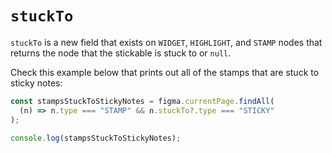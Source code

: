 # `stuckTo`

`stuckTo` is a new field that exists on `WIDGET`, `HIGHLIGHT`, and `STAMP` nodes that returns the node that the stickable is stuck to or `null`.

Check this example below that prints out all of the stamps that are stuck to sticky notes:

```ts
const stampsStuckToStickyNotes = figma.currentPage.findAll(
  (n) => n.type === "STAMP" && n.stuckTo?.type === "STICKY"
);

console.log(stampsStuckToStickyNotes);
```
